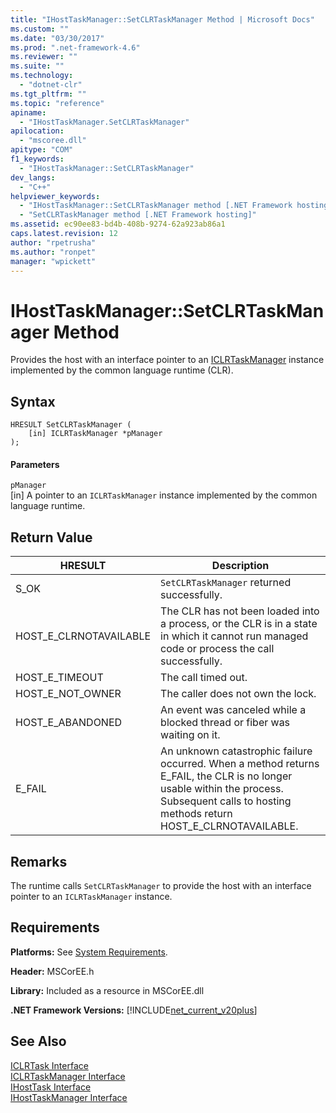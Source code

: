 ```yaml
---
title: "IHostTaskManager::SetCLRTaskManager Method | Microsoft Docs"
ms.custom: ""
ms.date: "03/30/2017"
ms.prod: ".net-framework-4.6"
ms.reviewer: ""
ms.suite: ""
ms.technology: 
  - "dotnet-clr"
ms.tgt_pltfrm: ""
ms.topic: "reference"
apiname: 
  - "IHostTaskManager.SetCLRTaskManager"
apilocation: 
  - "mscoree.dll"
apitype: "COM"
f1_keywords: 
  - "IHostTaskManager::SetCLRTaskManager"
dev_langs: 
  - "C++"
helpviewer_keywords: 
  - "IHostTaskManager::SetCLRTaskManager method [.NET Framework hosting]"
  - "SetCLRTaskManager method [.NET Framework hosting]"
ms.assetid: ec90ee83-bd4b-408b-9274-62a923ab86a1
caps.latest.revision: 12
author: "rpetrusha"
ms.author: "ronpet"
manager: "wpickett"
---
```

# IHostTaskManager::SetCLRTaskManager Method
Provides the host with an interface pointer to an [ICLRTaskManager](../../../../docs/framework/unmanaged-api/hosting/iclrtaskmanager-interface.md) instance implemented by the common language runtime (CLR).  
  
## Syntax  
  
```  
HRESULT SetCLRTaskManager (  
    [in] ICLRTaskManager *pManager  
);  
```  
  
#### Parameters  
 `pManager`  
 [in] A pointer to an `ICLRTaskManager` instance implemented by the common language runtime.  
  
## Return Value  
  
|HRESULT|Description|  
|-------------|-----------------|  
|S_OK|`SetCLRTaskManager` returned successfully.|  
|HOST_E_CLRNOTAVAILABLE|The CLR has not been loaded into a process, or the CLR is in a state in which it cannot run managed code or process the call successfully.|  
|HOST_E_TIMEOUT|The call timed out.|  
|HOST_E_NOT_OWNER|The caller does not own the lock.|  
|HOST_E_ABANDONED|An event was canceled while a blocked thread or fiber was waiting on it.|  
|E_FAIL|An unknown catastrophic failure occurred. When a method returns E_FAIL, the CLR is no longer usable within the process. Subsequent calls to hosting methods return HOST_E_CLRNOTAVAILABLE.|  
  
## Remarks  
 The runtime calls `SetCLRTaskManager` to provide the host with an interface pointer to an `ICLRTaskManager` instance.  
  
## Requirements  
 **Platforms:** See [System Requirements](../../../../docs/framework/getting-started/system-requirements.md).  
  
 **Header:** MSCorEE.h  
  
 **Library:** Included as a resource in MSCorEE.dll  
  
 **.NET Framework Versions:** [!INCLUDE[net_current_v20plus](../../../../includes/net-current-v20plus-md.md)]  
  
## See Also  
 [ICLRTask Interface](../../../../docs/framework/unmanaged-api/hosting/iclrtask-interface.md)   
 [ICLRTaskManager Interface](../../../../docs/framework/unmanaged-api/hosting/iclrtaskmanager-interface.md)   
 [IHostTask Interface](../../../../docs/framework/unmanaged-api/hosting/ihosttask-interface.md)   
 [IHostTaskManager Interface](../../../../docs/framework/unmanaged-api/hosting/ihosttaskmanager-interface.md)